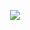 <p align="center">
  <img src="https://github.com/danielsuniaga/danielsuniaga/assets/105082657/d18390bd-8669-4055-9970-6b64287b7ede">
</p>

<!--
**danielsuniaga/danielsuniaga** is a ✨ _special_ ✨ repository because its `README.md` (this file) appears on your GitHub profile.

Here are some ideas to get you started:

- 🔭 I’m currently working on ...
- 🌱 I’m currently learning ...
- 👯 I’m looking to collaborate on ...
- 🤔 I’m looking for help with ...
- 💬 Ask me about ...
- 📫 How to reach me: ...
- 😄 Pronouns: ...
- ⚡ Fun fact: ...
-->
